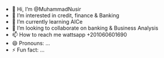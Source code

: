 - 👋 Hi, I’m @MuhammadNusir
- 👀 I’m interested in credit, finance & Banking
- 🌱 I’m currently learning AICe
- 💞️ I’m looking to collaborate on banking & Business Analysis
- 📫 How to reach me wattsapp +201060601690
- 😄 Pronouns: ...
- ⚡ Fun fact: ...

<!---
MuhammadNusir/MuhammadNusir is a ✨ special ✨ repository because its `README.md` (this file) appears on your GitHub profile.
You can click the Preview link to take a look at your changes.
--->
